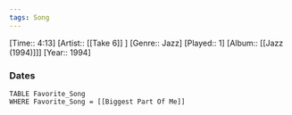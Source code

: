```yaml
---
tags: Song  
---
```

[Time:: 4:13]
[Artist:: [[Take 6]] ]
[Genre:: Jazz]
[Played:: 1]
[Album:: [[Jazz (1994)]]]
[Year:: 1994]
### Dates
````dataview
TABLE Favorite_Song
WHERE Favorite_Song = [[Biggest Part Of Me]]
````
